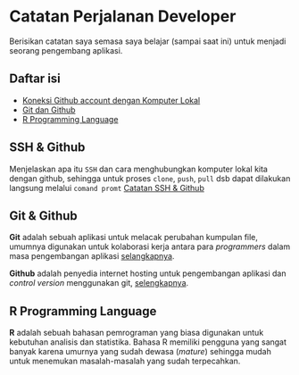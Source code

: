 # Catatan Perjalanan Developer
Berisikan catatan saya semasa saya belajar (sampai saat ini) untuk menjadi seorang pengembang aplikasi.

## Daftar isi
* [Koneksi Github account dengan Komputer Lokal](#SSH-&-Github)
* [Git dan Github](#Git-&-Github)
* [R Programming Language](#R-Programming-Language)

## SSH & Github
Menjelaskan apa itu `SSH` dan cara menghubungkan komputer lokal kita dengan github, sehingga untuk proses `clone`, `push`, `pull` dsb dapat dilakukan langsung melalui `comand promt` [Catatan SSH & Github](SSH/)

## Git & Github
**Git** adalah sebuah aplikasi untuk melacak perubahan kumpulan file, umumnya digunakan untuk kolaborasi kerja antara para _programmers_ dalam masa pengembangan aplikasi [selangkapnya](https://en.wikipedia.org/wiki/Git).

**Github** adalah penyedia internet hosting untuk pengembangan aplikasi dan _control version_ menggunakan git, [selengkapnya](https://en.wikipedia.org/wiki/GitHub).

## R Programming Language
**R** adalah sebuah bahasan pemrograman yang biasa digunakan untuk kebutuhan analisis dan statistika. Bahasa R memiliki pengguna yang sangat banyak karena umurnya yang sudah dewasa (*mature*) sehingga mudah untuk menemukan masalah-masalah yang sudah terpecahkan.


